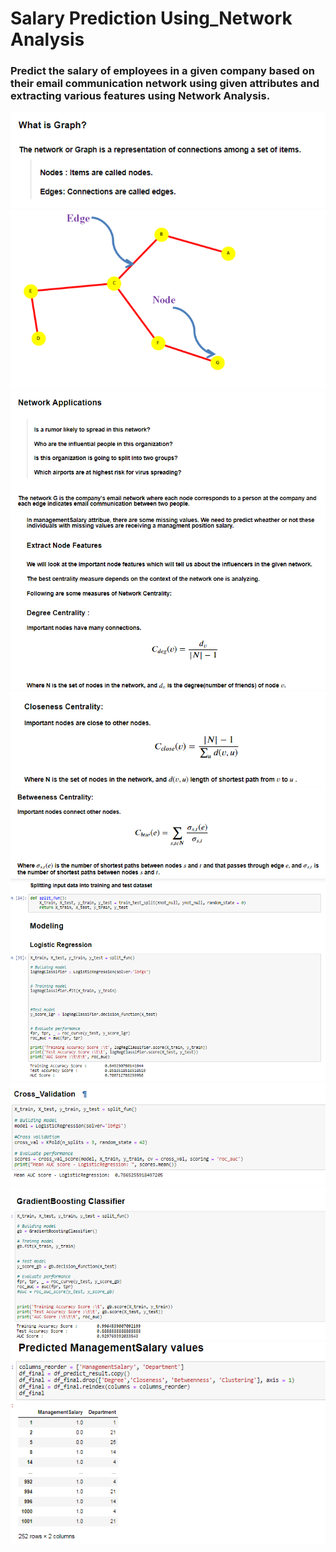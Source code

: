# Salary Prediction Using_Network Analysis
### Predict the salary of employees in a given company based on their email communication network using given attributes and extracting various features using Network Analysis.

<img src = "Graph_intro.PNG">
<img src = "Graph_image.PNG">
<img src = "Network_application.PNG">
<img src = "Extract node features.PNG">
<img src = "Closeness centrality.PNG">
<img src = "Betweenness Centrality.PNG">
<img src = "Logistic Regression.PNG">
<img src = "Cross_validation.PNG">
<img src = "GradientBoosting Classifier.PNG">
<img src = "predicted salary.PNG">

